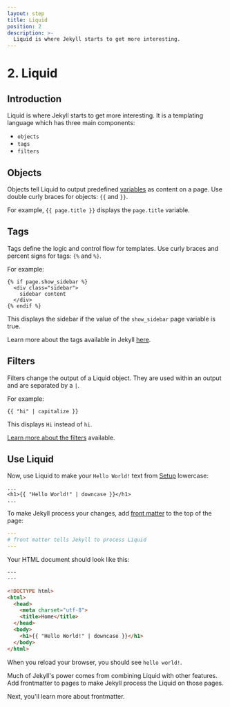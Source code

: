```yaml
---
layout: step
title: Liquid
position: 2
description: >-
  Liquid is where Jekyll starts to get more interesting.
---
```


# 2. Liquid

## Introduction

Liquid is where Jekyll starts to get more interesting. It is a templating language which has three main components:

* `objects`
* `tags`
* `filters`

## Objects

Objects tell Liquid to output predefined [variables](https://jekyllrb.com/docs/variables/) as content on a page. Use double curly braces for objects: `{{` and `}}`.

For example, `{{ page.title }}` displays the `page.title` variable.

## Tags

Tags define the logic and control flow for templates. Use curly braces and percent signs for tags: `{%` and `%}`.

For example:


```liquid
{% if page.show_sidebar %}
  <div class="sidebar">
    sidebar content
  </div>
{% endif %}
```


This displays the sidebar if the value of the `show_sidebar` page variable is true. 

Learn more about the tags available in Jekyll [here](https://jekyllrb.com/docs/liquid/tags/).

## Filters

Filters change the output of a Liquid object. They are used within an output
and are separated by a `|`. 

For example:


```liquid
{{ "hi" | capitalize }}
```


This displays `Hi` instead of `hi`. 

[Learn more about the filters](https://jekyllrb.com/docs/liquid/filters/) available.

## Use Liquid

Now, use Liquid to make your `Hello World!` text from [Setup](../01-setup/) lowercase:


```liquid
...
<h1>{{ "Hello World!" | downcase }}</h1>
...
```


To make Jekyll process your changes, add [front matter](../03-front-matter/) to the top of the page:

```yaml
---
# front matter tells Jekyll to process Liquid
---
```

Your HTML document should look like this:


```html
---
---

<!DOCTYPE html>
<html>
  <head>
    <meta charset="utf-8">
    <title>Home</title>
  </head>
  <body>
    <h1>{{ "Hello World!" | downcase }}</h1>
  </body>
</html>
```


When you reload your browser, you should see `hello world!`. 

Much of Jekyll's power comes from combining Liquid with other features. Add frontmatter to pages to make Jekyll process the Liquid on those pages.

Next, you'll learn more about frontmatter.